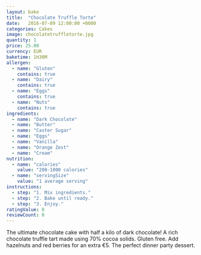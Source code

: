 ```yaml
---
layout: bake
title:  "Chocolate Truffle Torte"
date:   2016-07-09 12:00:00 +0000
categories: Cakes
image: chocolatetruffletorte.jpg
quantity: 1
price: 25.00
currency: EUR
baketime: 1H30M
allergen:
  - name: "Gluten"
    contains: true
  - name: "Dairy"
    contains: true
  - name: "Eggs"
    contains: true
  - name: "Nuts"
    contains: true
ingredients:
  - name: "Dark Chocolate"
  - name: "Butter"
  - name: "Caster Sugar"
  - name: "Eggs"
  - name: "Vanilla"
  - name: "Orange Zest"
  - name: "Cream"
nutrition:
  - name: "calories"
    value: "200-1000 calories"
  - name: "servingSize"
    value: "1 average serving"
instructions:
  - step: "1. Mix ingredients."
  - step: "2. Bake until ready."
  - step: "3. Enjoy."
ratingValue: 0
reviewCount: 0
---
```

The ultimate chocolate cake with half a kilo of dark chocolate! A rich chocolate truffle tart made using 70% cocoa solids. Gluten free. Add hazelnuts and red berries for an extra €5. The perfect dinner party dessert.
